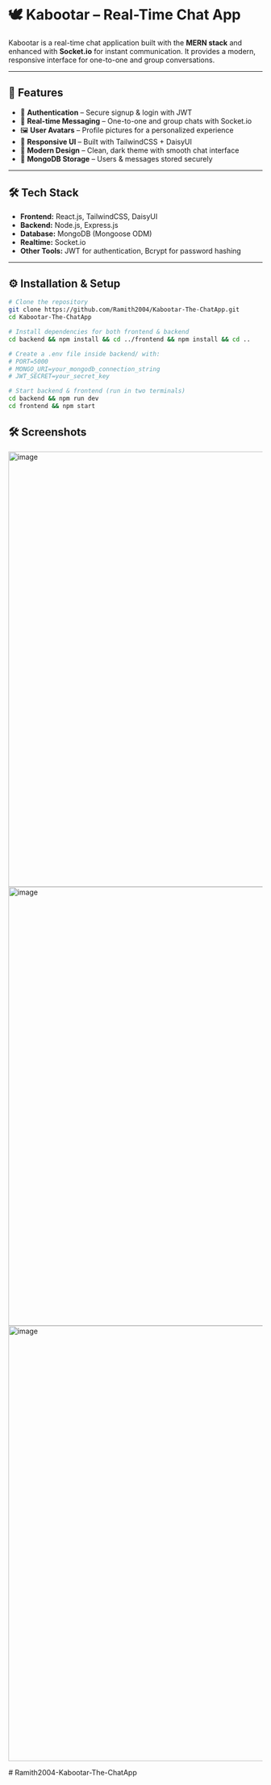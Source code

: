 # 🕊️ Kabootar – Real-Time Chat App  

Kabootar is a real-time chat application built with the **MERN stack** and enhanced with **Socket.io** for instant communication. It provides a modern, responsive interface for one-to-one and group conversations.  

---

## 🚀 Features
- 🔐 **Authentication** – Secure signup & login with JWT  
- 💬 **Real-time Messaging** – One-to-one and group chats with Socket.io  
- 🖼️ **User Avatars** – Profile pictures for a personalized experience  
- 📱 **Responsive UI** – Built with TailwindCSS + DaisyUI  
- 🌙 **Modern Design** – Clean, dark theme with smooth chat interface  
- 📂 **MongoDB Storage** – Users & messages stored securely  

---

## 🛠️ Tech Stack
- **Frontend:** React.js, TailwindCSS, DaisyUI  
- **Backend:** Node.js, Express.js  
- **Database:** MongoDB (Mongoose ODM)  
- **Realtime:** Socket.io  
- **Other Tools:** JWT for authentication, Bcrypt for password hashing  

---

## ⚙️ Installation & Setup  

```bash
# Clone the repository
git clone https://github.com/Ramith2004/Kabootar-The-ChatApp.git
cd Kabootar-The-ChatApp

# Install dependencies for both frontend & backend
cd backend && npm install && cd ../frontend && npm install && cd ..

# Create a .env file inside backend/ with:
# PORT=5000
# MONGO_URI=your_mongodb_connection_string
# JWT_SECRET=your_secret_key

# Start backend & frontend (run in two terminals)
cd backend && npm run dev
cd frontend && npm start
```

## 🛠️ Screenshots

<img width="1919" height="862" alt="image" src="https://github.com/user-attachments/assets/d2d06b85-dad3-46c1-accb-9e2f248e9433" />
<img width="1919" height="869" alt="image" src="https://github.com/user-attachments/assets/4e848808-6246-4738-b016-49ed9f4de8dd" />
<img width="1919" height="862" alt="image" src="https://github.com/user-attachments/assets/e96d7d5d-befc-4d16-a706-2700128312bb" />



#   R a m i t h 2 0 0 4 - K a b o o t a r - T h e - C h a t A p p  
 